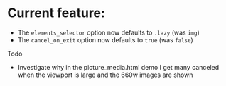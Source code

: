 # Current feature:

- The `elements_selector` option now defaults to  `.lazy` (was `img`)
- The `cancel_on_exit` option now defaults to `true` (was `false`)

Todo

- Investigate why in the picture_media.html demo I get many canceled when the viewport is large and the 660w images are shown